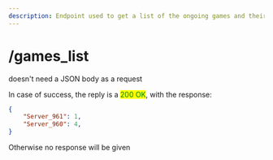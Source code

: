 ```yaml
---
description: Endpoint used to get a list of the ongoing games and their player number
---
```


# /games\_list

doesn't need a JSON body as a request

In case of success, the reply is a <mark style="color:green;">200 OK</mark>, with the response:

```json
{
    "Server_961": 1,
    "Server_960": 4,
}

```

Otherwise no response will be given
